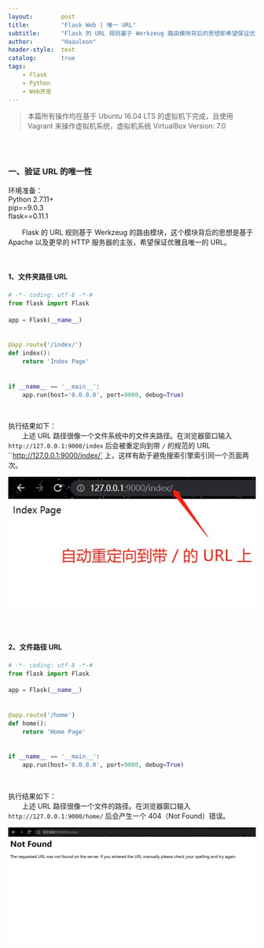 ```yaml
---
layout:        post
title:         "Flask Web | 唯一 URL"
subtitle:      "Flask 的 URL 规则基于 Werkzeug 路由模块背后的思想即希望保证优雅且唯一的 URL"
author:        "Haauleon"
header-style:  text
catalog:       true
tags:
    - Flask
    - Python
    - Web开发
---
```


> 本篇所有操作均在基于 Ubuntu 16.04 LTS 的虚拟机下完成，且使用 Vagrant 来操作虚拟机系统，虚拟机系统 VirtualBox Version: 7.0 

<br>
<br>

### 一、验证 URL 的唯一性
环境准备：     
Python 2.7.11+      
pip==9.0.3     
flask==0.11.1   

&emsp;&emsp;Flask 的 URL 规则基于 Werkzeug 的路由模块，这个模块背后的思想是基于 Apache 以及更早的 HTTP 服务器的主张，希望保证优雅且唯一的 URL。    

<br>

#### 1、文件夹路径 URL     
```python
# -*- coding: utf-8 -*-#
from flask import Flask

app = Flask(__name__)


@app.route('/index/')
def index():
    return 'Index Page'


if __name__ == '__main__':
    app.run(host='0.0.0.0', port=9000, debug=True)
```

<br>

执行结果如下：     
&emsp;&emsp;上述 URL 路径很像一个文件系统中的文件夹路径。在浏览器窗口输入 `http://127.0.0.1:9000/index` 后会被重定向到带 `/` 的规范的 URL ``http://127.0.0.1:9000/index/` 上，这样有助于避免搜索引擎索引同一个页面两次。     

![](\img\in-post\post-flask\2022-11-16-flask-only-url-1.jpg)     

<br>
<br>

#### 2、文件路径 URL  
```python
# -*- coding: utf-8 -*-#
from flask import Flask

app = Flask(__name__)


@app.route('/home')
def home():
    return 'Home Page'


if __name__ == '__main__':
    app.run(host='0.0.0.0', port=9000, debug=True)
```

<br>

执行结果如下：     
&emsp;&emsp;上述 URL 路径很像一个文件的路径。在浏览器窗口输入 `http://127.0.0.1:9000/home/` 后会产生一个 404（Not Found）错误。      

![](\img\in-post\post-flask\2022-11-16-flask-only-url-2.jpg) 